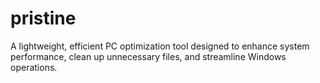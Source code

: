 # pristine
A lightweight, efficient PC optimization tool designed to enhance system performance, clean up unnecessary files, and streamline Windows operations.
